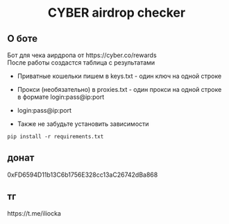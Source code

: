 <h1 align="center">CYBER airdrop checker</h1>

<h2>О боте</h2>
Бот для чека аирдропа от https://cyber.co/rewards</br>
После работы создастся таблица с результатами 

* Приватные кошельки пишем в keys.txt - один ключ на одной строке </br>

* Прокси (необязательно) в proxies.txt - один прокси на одной строке  в формате login:pass@ip:port</br>

* login:pass@ip:port</br>

* Также не забудьте установить зависимости 

<pre><code>pip install -r requirements.txt</code></pre>




<h2>донат</h2> 0xFD6594D11b13C6b1756E328cc13aC26742dBa868
<h2>тг</h2> https://t.me/iliocka
